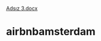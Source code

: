 [Adsız 3.docx](https://github.com/demirvolkan/airbnbamsterdam/files/7001733/Adsiz.3.docx)
# airbnbamsterdam
